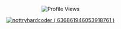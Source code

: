 <p align="center"> <img src="https://komarev.com/ghpvc/?username=adriancll" alt="Profile Views" /> </p>  

<p align="center">
  <a href="https://discord.com/users/456857241593708554">
     <img src="https://discord.c99.nl/widget/theme-2/636861946053918761.png" alt="nottryhardcoder ( 636861946053918761 )"/>
       </a>
</p>
